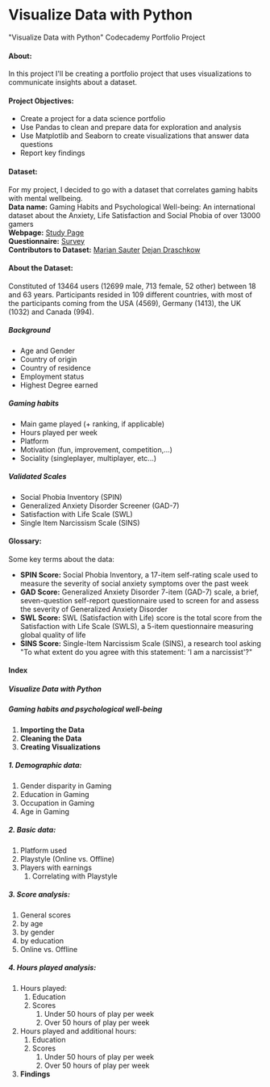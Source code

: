 # Visualize Data with Python
"Visualize Data with Python" Codecademy Portfolio Project
#### About: 
In this project I'll be creating a portfolio project that uses visualizations to communicate insights about a dataset.

#### Project Objectives:
- Create a project for a data science portfolio
- Use Pandas to clean and prepare data for exploration and analysis
- Use Matplotlib and Seaborn to create visualizations that answer data questions
- Report key findings

#### Dataset:
For my project, I decided to go with a dataset that correlates gaming habits with mental wellbeing.<br>
**Data name:** Gaming Habits and Psychological Well-being: An international dataset about the Anxiety, Life Satisfaction and Social Phobia of over 13000 gamers<br>
**Webpage:** [Study Page](https://osf.io/vnbxk/)<br>
**Questionnaire:** [Survey](https://osf.io/vyr5f)<br>
**Contributors to Dataset:** [Marian Sauter](https://osf.io/6v3jm/) [Dejan Draschkow](https://osf.io/cqjpn/)

#### About the Dataset:
Constituted of 13464 users (12699 male, 713 female, 52 other) between 18 and 63 years. Participants resided in 109 different countries, with most of the participants coming from the USA (4569), Germany (1413), the UK (1032) and Canada (994).

##### Background
- Age and Gender
- Country of origin
- Country of residence
- Employment status
- Highest Degree earned

##### Gaming habits
- Main game played (+ ranking, if applicable)
- Hours played per week
- Platform
- Motivation (fun, improvement, competition,...)
- Sociality (singleplayer, multiplayer, etc...)
  
##### Validated Scales
- Social Phobia Inventory (SPIN)
- Generalized Anxiety Disorder Screener (GAD-7)
- Satisfaction with Life Scale (SWL)
- Single Item Narcissism Scale (SINS)

#### Glossary:
Some key terms about the data:
- **SPIN Score:** Social Phobia Inventory, a 17-item self-rating scale used to measure the severity of social anxiety symptoms over the past week
- **GAD Score:** Generalized Anxiety Disorder 7-item (GAD-7) scale, a brief, seven-question self-report questionnaire used to screen for and assess the severity of Generalized Anxiety Disorder
- **SWL Score:** SWL (Satisfaction with Life) score is the total score from the Satisfaction with Life Scale (SWLS), a 5-item questionnaire measuring global quality of life
- **SINS Score:** Single-Item Narcissism Scale (SINS), a research tool asking "To what extent do you agree with this statement: 'I am a narcissist'?"

#### Index
##### Visualize Data with Python
##### Gaming habits and psychological well-being
1. **Importing the Data**
2. **Cleaning the Data**
3. **Creating Visualizations**
##### 1. Demographic data:
1. Gender disparity in Gaming
2. Education in Gaming
3. Occupation in Gaming
4. Age in Gaming

##### 2. Basic data:
1. Platform used
2. Playstyle (Online vs. Offline)
3. Players with earnings
   1. Correlating with Playstyle

##### 3. Score analysis:
1. General scores
2. by age
3. by gender
4. by education
5. Online vs. Offline

##### 4. Hours played analysis:
1. Hours played:
   1. Education
   2. Scores
       1. Under 50 hours of play per week
       2. Over 50 hours of play per week
2. Hours played and additional hours:
   1. Education
   2. Scores
       1. Under 50 hours of play per week
       2. Over 50 hours of play per week
4. **Findings**
